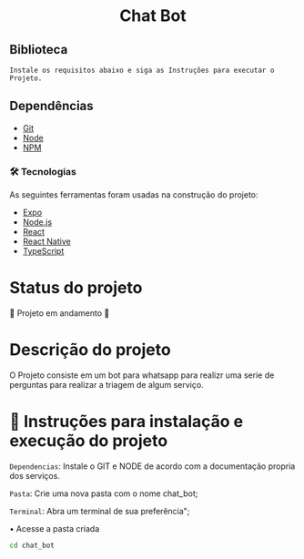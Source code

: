 <h1 align = "center" > Chat Bot </h1>

## Biblioteca ##
`
Instale os requisitos abaixo e siga as Instruções para executar o Projeto.
`

## Dependências 
- <a href=https://git-scm.com/download> Git</a>
- <a href=https://nodejs.org/dist/v20.11.1/node-v20.11.1-x64.msi> Node</a>
- <a href=https://www.npmjs.com/package/npm/v/10.2.4> NPM</a>

### 🛠 Tecnologias

As seguintes ferramentas foram usadas na construção do projeto:

- [Expo](https://expo.io/)
- [Node.js](https://nodejs.org/en/)
- [React](https://pt-br.reactjs.org/)
- [React Native](https://reactnative.dev/)
- [TypeScript](https://www.typescriptlang.org/)

# Status do projeto 
🚧 Projeto em andamento 🚧


# Descrição do projeto 

O Projeto consiste em um bot para whatsapp para realizr uma serie de perguntas para realizar a triagem de algum serviço.


# :hammer: Instruções para instalação e execução do projeto

`Dependencias`: Instale o GIT e NODE de acordo com a documentação propria dos serviços.

`Pasta`: Crie uma nova pasta com o nome chat_bot;

`Terminal`: Abra um terminal de sua preferência";

• Acesse a pasta criada

```bash
cd chat_bot
```

